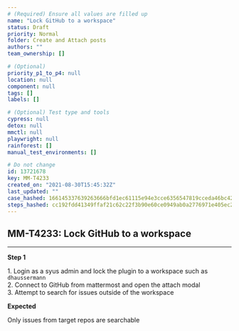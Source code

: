 ```yaml
---
# (Required) Ensure all values are filled up
name: "Lock GitHub to a workspace"
status: Draft
priority: Normal
folder: Create and Attach posts
authors: ""
team_ownership: []

# (Optional)
priority_p1_to_p4: null
location: null
component: null
tags: []
labels: []

# (Optional) Test type and tools
cypress: null
detox: null
mmctl: null
playwright: null
rainforest: []
manual_test_environments: []

# Do not change
id: 13721678
key: MM-T4233
created_on: "2021-08-30T15:45:32Z"
last_updated: ""
case_hashed: 166145337639263666bfd1ec61115e94e3cce6356547819cceda46bc4270b37fbe67f90f36d322f6bb7579805222550b
steps_hashed: cc192fdd41349ffaf21c62c22f3b90e60ce0949ab0a2776971e405ec264afb174c9b18c6d964f3b74add8f790de62bea
---
```


<!-- (Auto-generated) Based on frontmatter's "key" and "name" -->

## MM-T4233: Lock GitHub to a workspace

---

**Step 1**

1\. Login as a syus admin and lock the plugin to a workspace such as `dhaussermann`\
2\. Connect to GitHub from mattermost and open the attach modal\
3\. Attempt to search for issues outside of the workspace

**Expected**

Only issues from target repos are searchable

